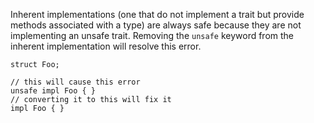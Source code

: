 Inherent implementations (one that do not implement a trait but provide
methods associated with a type) are always safe because they are not
implementing an unsafe trait. Removing the `unsafe` keyword from the inherent
implementation will resolve this error.

```compile_fail,E0197
struct Foo;

// this will cause this error
unsafe impl Foo { }
// converting it to this will fix it
impl Foo { }
```
